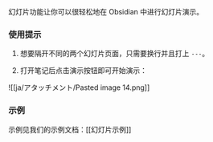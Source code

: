 幻灯片功能让你可以很轻松地在 Obsidian 中进行幻灯片演示。

### 使用提示

1. 想要隔开不同的两个幻灯片页面，只需要换行并且打上 `---`。

2. 打开笔记后点击演示按钮即可开始演示：

![[ja/アタッチメント/Pasted image 14.png]]

### 示例

示例见我们的示例文档：[[幻灯片示例]]
